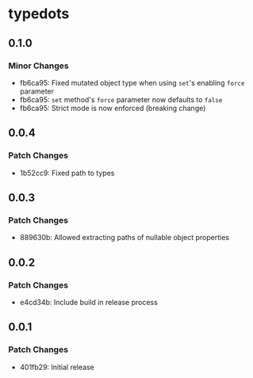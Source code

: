# typedots

## 0.1.0

### Minor Changes

- fb6ca95: Fixed mutated object type when using `set`'s enabling `force` parameter
- fb6ca95: `set` method's `force` parameter now defaults to `false`
- fb6ca95: Strict mode is now enforced (breaking change)

## 0.0.4

### Patch Changes

- 1b52cc9: Fixed path to types

## 0.0.3

### Patch Changes

- 889630b: Allowed extracting paths of nullable object properties

## 0.0.2

### Patch Changes

- e4cd34b: Include build in release process

## 0.0.1

### Patch Changes

- 401fb29: Initial release
